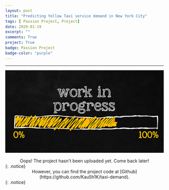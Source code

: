 ```yaml
---
layout: post
title: "Predicting Yellow Taxi service demand in New York City"
tags: [ Passion Project, Project]
date: 2020-01-19
excerpt: ""
comments: True
project: True
badge: Passion Project
badge-color: "purple"
---
```


---

![png](/assets/img/wip.jpg)
<center> Oops! The project hasn't been uploaded yet. Come back later! </center>
{: .notice}

<center>
However, you can find the project code at [Github](https://github.com/Kau5h1K/taxi-demand). 
</center>
{: .notice}
